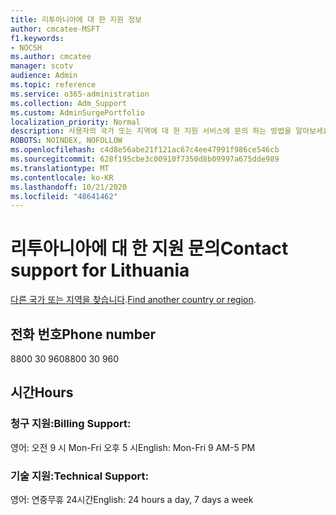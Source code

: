 ```yaml
---
title: 리투아니아에 대 한 지원 정보
author: cmcatee-MSFT
f1.keywords:
- NOCSH
ms.author: cmcatee
manager: scotv
audience: Admin
ms.topic: reference
ms.service: o365-administration
ms.collection: Adm_Support
ms.custom: AdminSurgePortfolio
localization_priority: Normal
description: 사용자의 국가 또는 지역에 대 한 지원 서비스에 문의 하는 방법을 알아보세요.
ROBOTS: NOINDEX, NOFOLLOW
ms.openlocfilehash: c4d8e56abe21f121ac67c4ee47991f986ce546cb
ms.sourcegitcommit: 628f195cbe3c00910f7350d8b09997a675dde989
ms.translationtype: MT
ms.contentlocale: ko-KR
ms.lasthandoff: 10/21/2020
ms.locfileid: "48641462"
---
```

# <a name="contact-support-for-lithuania"></a><span data-ttu-id="75332-103">리투아니아에 대 한 지원 문의</span><span class="sxs-lookup"><span data-stu-id="75332-103">Contact support for Lithuania</span></span>

<span data-ttu-id="75332-104">[다른 국가 또는 지역을 찾습니다](../contact-support-for-business-products.md).</span><span class="sxs-lookup"><span data-stu-id="75332-104">[Find another country or region](../contact-support-for-business-products.md).</span></span>

## <a name="phone-number"></a><span data-ttu-id="75332-105">전화 번호</span><span class="sxs-lookup"><span data-stu-id="75332-105">Phone number</span></span>
<span data-ttu-id="75332-106">8800 30 960</span><span class="sxs-lookup"><span data-stu-id="75332-106">8800 30 960</span></span>

## <a name="hours"></a><span data-ttu-id="75332-107">시간</span><span class="sxs-lookup"><span data-stu-id="75332-107">Hours</span></span>
### <a name="billing-support"></a><span data-ttu-id="75332-108">청구 지원:</span><span class="sxs-lookup"><span data-stu-id="75332-108">Billing Support:</span></span>

<span data-ttu-id="75332-109">영어: 오전 9 시 Mon-Fri 오후 5 시</span><span class="sxs-lookup"><span data-stu-id="75332-109">English: Mon-Fri 9 AM-5 PM</span></span>

### <a name="technical-support"></a><span data-ttu-id="75332-110">기술 지원:</span><span class="sxs-lookup"><span data-stu-id="75332-110">Technical Support:</span></span>

<span data-ttu-id="75332-111">영어: 연중무휴 24시간</span><span class="sxs-lookup"><span data-stu-id="75332-111">English: 24 hours a day, 7 days a week</span></span>
